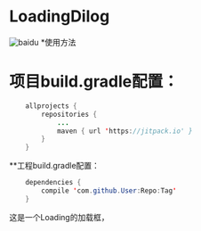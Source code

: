 # LoadingDilog
![baidu](https://raw.githubusercontent.com/HeYongRui/LoadingDilog/master/app/src/main/res/gif.gif "效果图")
*使用方法
# 项目build.gradle配置：
```Java
	allprojects {
		repositories {
			...
			maven { url 'https://jitpack.io' }
		}
	}
```
**工程build.gradle配置：
```Java
	dependencies {
		compile 'com.github.User:Repo:Tag'
	}
```
这是一个Loading的加载框，

